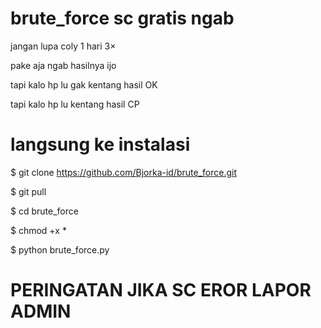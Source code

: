 # brute_force sc gratis ngab
jangan lupa coly 1 hari 3× 

pake aja ngab hasilnya ijo

tapi kalo hp lu gak kentang hasil OK

tapi kalo hp lu kentang hasil CP
# langsung ke instalasi 
$ git clone https://github.com/Bjorka-id/brute_force.git

$ git pull

$ cd brute_force

$ chmod +x *

$ python brute_force.py
# PERINGATAN JIKA SC EROR LAPOR ADMIN













